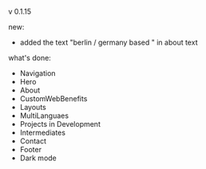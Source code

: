 v 0.1.15

new:

- added the text "berlin / germany based " in about text

what's done:

- Navigation
- Hero
- About
- CustomWebBenefits
- Layouts
- MultiLanguaes
- Projects in Development
- Intermediates
- Contact
- Footer
- Dark mode
